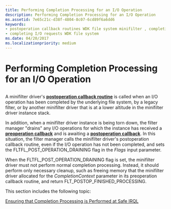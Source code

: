 ```yaml
---
title: Performing Completion Processing for an I/O Operation
description: Performing Completion Processing for an I/O Operation
ms.assetid: 7e65c21c-d38f-4804-8c07-6cd89f6a6dd6
keywords:
- postoperation callback routines WDK file system minifilter , completion processing
- completing I/O requests WDK file system
ms.date: 04/20/2017
ms.localizationpriority: medium
---
```


# Performing Completion Processing for an I/O Operation


## <span id="ddk_performing_completion_processing_for_an_io_operation_if"></span><span id="DDK_PERFORMING_COMPLETION_PROCESSING_FOR_AN_IO_OPERATION_IF"></span>


A minifilter driver's [**postoperation callback routine**](/windows-hardware/drivers/ddi/fltkernel/nc-fltkernel-pflt_post_operation_callback) is called when an I/O operation has been completed by the underlying file system, by a legacy filter, or by another minifilter driver that is at a lower altitude in the minifilter driver instance stack.

In addition, when a minifilter driver instance is being torn down, the filter manager "drains" any I/O operations for which the instance has received a [**preoperation callback**](/windows-hardware/drivers/ddi/fltkernel/nc-fltkernel-pflt_pre_operation_callback) and is awaiting a [**postoperation callback**](/windows-hardware/drivers/ddi/fltkernel/nc-fltkernel-pflt_post_operation_callback). In this situation, the filter manager calls the minifilter driver's postoperation callback routine, even if the I/O operation has not been completed, and sets the FLTFL\_POST\_OPERATION\_DRAINING flag in the *Flags* input parameter.

When the FLTFL\_POST\_OPERATION\_DRAINING flag is set, the minifilter driver must not perform normal completion processing. Instead, it should perform only necessary cleanup, such as freeing memory that the minifilter driver allocated for the *CompletionContext* parameter in its preoperation callback routine, and return FLT\_POSTOP\_FINISHED\_PROCESSING.

This section includes the following topic:

[Ensuring that Completion Processing is Performed at Safe IRQL](ensuring-that-completion-processing-is-performed-at-safe-irql.md)

 

